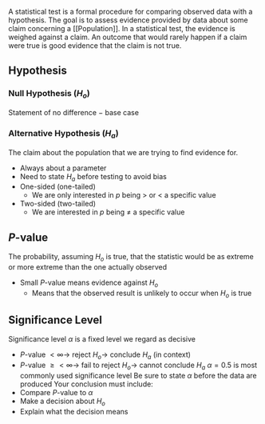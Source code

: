 A statistical test is a formal procedure for comparing observed data with a hypothesis. The goal is to assess evidence provided by data about some claim concerning a [[Population]]. In a statistical test, the evidence is weighed against a claim. An outcome that would rarely happen if a claim were true is good evidence that the claim is not true.
## Hypothesis
### Null Hypothesis ($H_o$)
Statement of no difference $-$ base case
### Alternative Hypothesis ($H_a$)
The claim about the population that we are trying to find evidence for.
- Always about a parameter
- Need to state $H_a$ before testing to avoid bias
- One-sided (one-tailed)
	- We are only interested in $p$ being $>$ or $<$ a specific value
- Two-sided (two-tailed)
	- We are interested in $p$ being $\ne$ a specific value
## $P$-value
The probability, assuming $H_o$ is true, that the statistic would be as extreme or more extreme than the one actually observed
- Small $P$-value means evidence against $H_o$
	- Means that the observed result is unlikely to occur when $H_o$ is true
## Significance Level
Significance level $\alpha$ is a fixed level we regard as decisive
- $P$-value $<\infty\to$ reject $H_o\to$ conclude $H_a$ (in context)
- $P$-value $\ge<\infty\to$ fail to reject $H_o\to$ cannot conclude $H_a$
$\alpha=0.5$ is most commonly used significance level
Be sure to state $\alpha$ before the data are produced
Your conclusion must include:
- Compare $P$-value to $\alpha$
- Make a decision about $H_o$
- Explain what the decision means